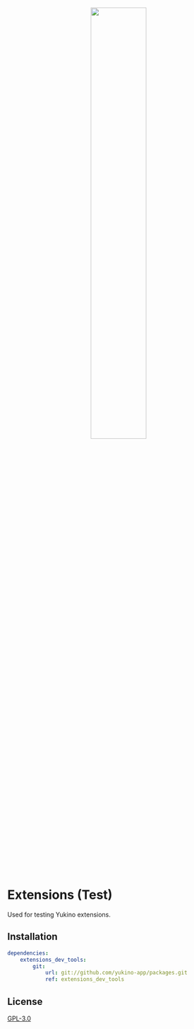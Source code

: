 <br />

<p align="center">
    <img src="https://github.com/yukino-app/yukino/raw/next/media/large.png" width="50%">
</p>

# Extensions (Test)

Used for testing Yukino extensions.

## Installation

```yaml
dependencies:
    extensions_dev_tools:
        git:
            url: git://github.com/yukino-app/packages.git
            ref: extensions_dev_tools
```

## License

[GPL-3.0](./LICENSE)
